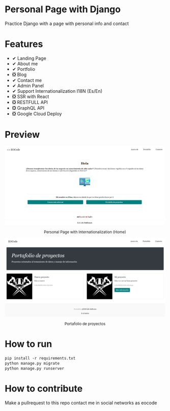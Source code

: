 # Personal Page with Django

Practice Django with a page with personal info and contact

# Features
* ✔ Landing Page
* ✔ About me
* ✔ Portfolio
* ❎ Blog
* ✔ Contact me
* ✔ Admin Panel
* ✔ Support Internationalization I18N (Es/En)
* ❎ SSR with React
* ❎ RESTFULL API
* ❎ GraphQL API
* ❎ Google Cloud Deploy

# Preview

<div align="center">
  <img src="img/1.png">
  <small><p>Personal Page with Internationalization (Home)</p></small>
</div>

<div align="center">
  <img src="img/2.png">
  <small><p>Portafolio de proyectos</p></small>
</div>

# How to run

```shell
pip install -r requirements.txt
python manage.py migrate
python manage.py runserver
```

# How to contribute

Make a pullrequest to this repo contact me in social networks as eocode